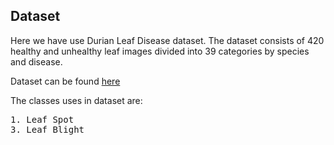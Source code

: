 ## Dataset
Here we have use Durian Leaf Disease dataset. The dataset consists of 420 healthy and unhealthy leaf images divided into 39 categories by species and disease.

Dataset can be found [here](https://universe.roboflow.com/new-workspace-7ly0p/durian-diseases)

The classes uses in dataset are:
<pre>
1. Leaf Spot                                                      2. Algal Leaf Spot
3. Leaf Blight                                                    4. No Disease
</pre>